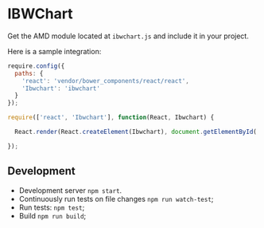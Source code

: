 # IBWChart

Get the AMD module located at `ibwchart.js` and include it in your project.

Here is a sample integration:

```js
require.config({
  paths: {
    'react': 'vendor/bower_components/react/react',
    'Ibwchart': 'ibwchart'
  }
});

require(['react', 'Ibwchart'], function(React, Ibwchart) {

  React.render(React.createElement(Ibwchart), document.getElementById('widget-container'));

});
```

## Development

* Development server `npm start`.
* Continuously run tests on file changes `npm run watch-test`;
* Run tests: `npm test`;
* Build `npm run build`;
